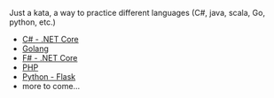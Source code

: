 Just a kata, a way to practice different languages (C#, java, scala, Go, python, etc.)

 - [C# - .NET Core](https://github.com/stephanel/catdance/tree/master/csharp)
 - [Golang](https://github.com/stephanel/catdance/tree/master/go)
 - [F# - .NET Core](https://github.com/stephanel/catdance/tree/master/fsharp)
 - [PHP](https://github.com/stephanel/catdance/tree/master/php)
 - [Python - Flask](https://github.com/stephanel/catdance/tree/master/python)
 - more to come...
 

